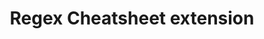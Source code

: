 ---
title: Regex Cheatsheet extension
description: Use this browser extension to highlight rules, add new rules, and send Slack notifications from your browser
sidebar_position: 30
---
